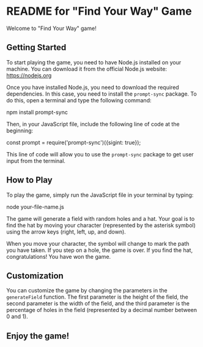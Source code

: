 # README for "Find Your Way" Game

Welcome to "Find Your Way" game!

## Getting Started

To start playing the game, you need to have Node.js installed on your machine. You can download it from the official Node.js website: https://nodejs.org

Once you have installed Node.js, you need to download the required dependencies. In this case, you need to install the `prompt-sync` package. To do this, open a terminal and type the following command:

npm install prompt-sync

Then, in your JavaScript file, include the following line of code at the beginning:

const prompt = require('prompt-sync')({sigint: true});

This line of code will allow you to use the `prompt-sync` package to get user input from the terminal.

## How to Play

To play the game, simply run the JavaScript file in your terminal by typing:

node your-file-name.js


The game will generate a field with random holes and a hat. Your goal is to find the hat by moving your character (represented by the asterisk symbol) using the arrow keys (right, left, up, and down).

When you move your character, the symbol will change to mark the path you have taken. If you step on a hole, the game is over. If you find the hat, congratulations! You have won the game.

## Customization

You can customize the game by changing the parameters in the `generateField` function. The first parameter is the height of the field, the second parameter is the width of the field, and the third parameter is the percentage of holes in the field (represented by a decimal number between 0 and 1).

## Enjoy the game!
